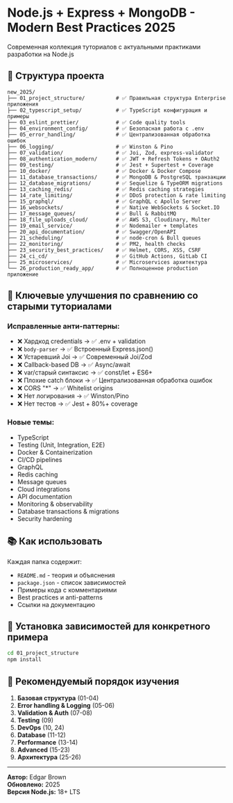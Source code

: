# Node.js + Express + MongoDB - Modern Best Practices 2025

Современная коллекция туториалов с актуальными практиками разработки на Node.js

## 📁 Структура проекта

```
new_2025/
├── 01_project_structure/          # ✅ Правильная структура Enterprise приложения
├── 02_typescript_setup/           # ✅ TypeScript конфигурация и примеры
├── 03_eslint_prettier/            # ✅ Code quality tools
├── 04_environment_config/         # ✅ Безопасная работа с .env
├── 05_error_handling/             # ✅ Централизованная обработка ошибок
├── 06_logging/                    # ✅ Winston & Pino
├── 07_validation/                 # ✅ Joi, Zod, express-validator
├── 08_authentication_modern/      # ✅ JWT + Refresh Tokens + OAuth2
├── 09_testing/                    # ✅ Jest + Supertest + Coverage
├── 10_docker/                     # ✅ Docker & Docker Compose
├── 11_database_transactions/      # ✅ MongoDB & PostgreSQL транзакции
├── 12_database_migrations/        # ✅ Sequelize & TypeORM migrations
├── 13_caching_redis/              # ✅ Redis caching strategies
├── 14_rate_limiting/              # ✅ DDoS protection & rate limiting
├── 15_graphql/                    # ✅ GraphQL с Apollo Server
├── 16_websockets/                 # ✅ Native WebSockets & Socket.IO
├── 17_message_queues/             # ✅ Bull & RabbitMQ
├── 18_file_uploads_cloud/         # ✅ AWS S3, Cloudinary, Multer
├── 19_email_service/              # ✅ Nodemailer + templates
├── 20_api_documentation/          # ✅ Swagger/OpenAPI
├── 21_scheduling/                 # ✅ node-cron & Bull queues
├── 22_monitoring/                 # ✅ PM2, health checks
├── 23_security_best_practices/    # ✅ Helmet, CORS, XSS, CSRF
├── 24_ci_cd/                      # ✅ GitHub Actions, GitLab CI
├── 25_microservices/              # ✅ Microservices архитектура
└── 26_production_ready_app/       # ✅ Полноценное production приложение
```

## 🚀 Ключевые улучшения по сравнению со старыми туториалами

### Исправленные анти-паттерны:

- ❌ Хардкод credentials → ✅ .env + validation
- ❌ `body-parser` → ✅ Встроенный Express.json()
- ❌ Устаревший Joi → ✅ Современный Joi/Zod
- ❌ Callback-based DB → ✅ Async/await
- ❌ var/старый синтаксис → ✅ const/let + ES6+
- ❌ Плохие catch блоки → ✅ Централизованная обработка ошибок
- ❌ CORS "\*" → ✅ Whitelist origins
- ❌ Нет логирования → ✅ Winston/Pino
- ❌ Нет тестов → ✅ Jest + 80%+ coverage

### Новые темы:

- TypeScript
- Testing (Unit, Integration, E2E)
- Docker & Containerization
- CI/CD pipelines
- GraphQL
- Redis caching
- Message queues
- Cloud integrations
- API documentation
- Monitoring & observability
- Database transactions & migrations
- Security hardening

## 📚 Как использовать

Каждая папка содержит:

- `README.md` - теория и объяснения
- `package.json` - список зависимостей
- Примеры кода с комментариями
- Best practices и anti-patterns
- Ссылки на документацию

## 🔧 Установка зависимостей для конкретного примера

```bash
cd 01_project_structure
npm install
```

## 📖 Рекомендуемый порядок изучения

1. **Базовая структура** (01-04)
2. **Error handling & Logging** (05-06)
3. **Validation & Auth** (07-08)
4. **Testing** (09)
5. **DevOps** (10, 24)
6. **Database** (11-12)
7. **Performance** (13-14)
8. **Advanced** (15-23)
9. **Архитектура** (25-26)

---

**Автор:** Edgar Brown  
**Обновлено:** 2025  
**Версия Node.js:** 18+ LTS
